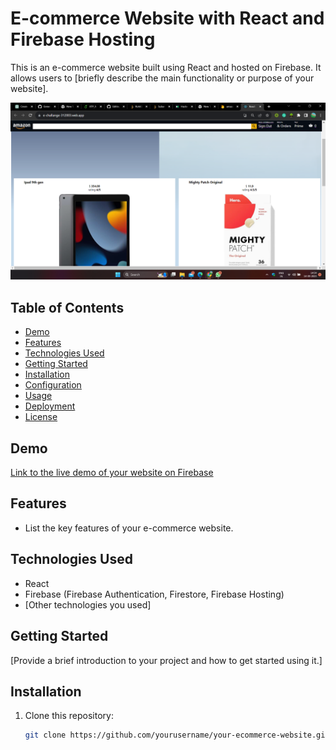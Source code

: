 # E-commerce Website with React and Firebase Hosting

This is an e-commerce website built using React and hosted on Firebase. It allows users to [briefly describe the main functionality or purpose of your website].

![Screenshot](Screenshot.png)

## Table of Contents
- [Demo](#demo)
- [Features](#features)
- [Technologies Used](#technologies-used)
- [Getting Started](#getting-started)
- [Installation](#installation)
- [Configuration](#configuration)
- [Usage](#usage)
- [Deployment](#deployment)
- [License](#license)

## Demo
[Link to the live demo of your website on Firebase]([https://your-website.firebaseapp.com](https://e-challange-312003.web.app/))



## Features
- List the key features of your e-commerce website.

## Technologies Used
- React
- Firebase (Firebase Authentication, Firestore, Firebase Hosting)
- [Other technologies you used]

## Getting Started
[Provide a brief introduction to your project and how to get started using it.]

## Installation
1. Clone this repository:

   ```bash
   git clone https://github.com/yourusername/your-ecommerce-website.git
